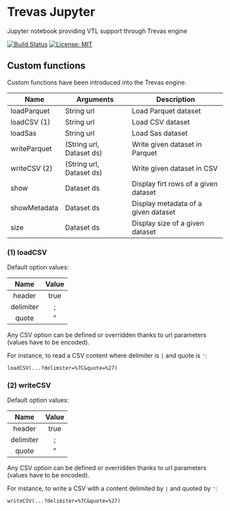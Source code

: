 # Trevas Jupyter

Jupyter notebook providing VTL support through Trevas engine

[![Build Status](https://github.com/InseeFrLab/Trevas-Jupyter/actions/workflows/ci.yml/badge.svg)](https://github.com/InseeFrLab/Trevas-Jupyter/actions/workflows/ci.yml)
[![License: MIT](https://img.shields.io/badge/License-MIT-blue.svg)](https://opensource.org/licenses/MIT)

## Custom functions

Custom functions have been introduced into the Trevas engine.

| Name         | Arguments                | Description                          |
|--------------|--------------------------|--------------------------------------|
| loadParquet  | String url               | Load Parquet dataset                 |
| loadCSV (1)  | String url               | Load CSV dataset                     |
| loadSas      | String url               | Load Sas dataset                     |
| writeParquet | (String url, Dataset ds) | Write given dataset in Parquet       |
| writeCSV (2) | (String url, Dataset ds) | Write given dataset in CSV           |
| show         | Dataset ds               | Display firt rows of a given dataset |
| showMetadata | Dataset ds               | Display metadata of a given dataset  |
| size         | Dataset ds               | Display size of a given dataset      |

### (1) loadCSV

Default option values:

|    Name     |  Value  |
|:-----------:|:-------:|
|   header    |  true   |
|  delimiter  |    ;    |
|    quote    |    "    |

Any CSV option can be defined or overridden thanks to url parameters (values have to be encoded).

For instance, to read a CSV content where delimiter is `|` and quote is `'`:

`loadCSV(...?delimiter=%7C&quote=%27)`

### (2) writeCSV

Default option values:

|    Name     |  Value  |
|:-----------:|:-------:|
|   header    |  true   |
|  delimiter  |    ;    |
|    quote    |    "    |

Any CSV option can be defined or overridden thanks to url parameters (values have to be encoded).

For instance, to write a CSV with a content delimited by `|` and quoted by `'`:

`writeCSV(...?delimiter=%7C&quote=%27)`
